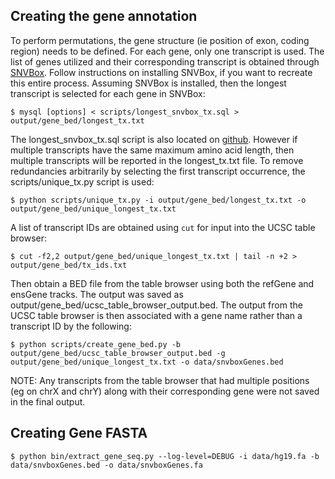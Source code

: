 

## Creating the gene annotation

To perform permutations, the gene structure (ie position of exon, coding region) needs to 
be defined. For each gene, only one transcript is used. The list of genes utilized and
their corresponding transcript is obtained through [SNVBox](http://wiki.chasmsoftware.org/index.php/Main_Page). Follow instructions on installing SNVBox, if you want to recreate this
entire process. Assuming SNVBox is installed, then the longest transcript is selected
for each gene in SNVBox:

    $ mysql [options] < scripts/longest_snvbox_tx.sql > output/gene_bed/longest_tx.txt

The longest_snvbox_tx.sql script is also located on [github](https://gist.github.com/ctokheim/18363041037e375f411c). 
However if multiple transcripts have the same maximum amino acid length, then multiple 
transcripts will be reported in the longest_tx.txt file. To remove redundancies 
arbitrarily by selecting the first transcript occurrence, the scripts/unique_tx.py script 
is used:

    $ python scripts/unique_tx.py -i output/gene_bed/longest_tx.txt -o output/gene_bed/unique_longest_tx.txt

A list of transcript IDs are obtained using `cut` for input into the UCSC table browser:

    $ cut -f2,2 output/gene_bed/unique_longest_tx.txt | tail -n +2 > output/gene_bed/tx_ids.txt

Then obtain a BED file from the table browser using both the refGene and ensGene tracks.
The output was saved as output/gene_bed/ucsc_table_browser_output.bed. The output from the UCSC table browser is then associated with a gene name rather than a transcript ID by the following:

    $ python scripts/create_gene_bed.py -b output/gene_bed/ucsc_table_browser_output.bed -g output/gene_bed/unique_longest_tx.txt -o data/snvboxGenes.bed

NOTE: Any transcripts from the table browser that had multiple positions (eg on chrX 
and chrY) along with their corresponding gene were not saved in the final output.

## Creating Gene FASTA

    $ python bin/extract_gene_seq.py --log-level=DEBUG -i data/hg19.fa -b data/snvboxGenes.bed -o data/snvboxGenes.fa
